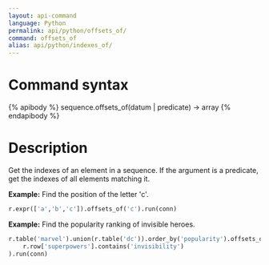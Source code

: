 ```yaml
---
layout: api-command
language: Python
permalink: api/python/offsets_of/
command: offsets_of
alias: api/python/indexes_of/
---
```



# Command syntax #

{% apibody %}
sequence.offsets_of(datum | predicate) &rarr; array
{% endapibody %}

# Description #

Get the indexes of an element in a sequence. If the argument is a predicate, get the indexes of all elements matching it.

__Example:__ Find the position of the letter 'c'.

```py
r.expr(['a','b','c']).offsets_of('c').run(conn)
```

__Example:__ Find the popularity ranking of invisible heroes.

```py
r.table('marvel').union(r.table('dc')).order_by('popularity').offsets_of(
    r.row['superpowers'].contains('invisibility')
).run(conn)
```

